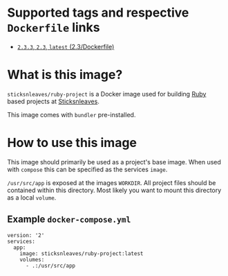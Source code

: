 # Supported tags and respective `Dockerfile` links

* [`2.3.3`, `2.3`, `latest` (2.3/Dockerfile)](https://github.com/sticksnleaves/docker-ruby-project/blob/bf0ef5aea56d41a338c4f8de018eedba9e2b6a4c/Dockerfile)

# What is this image?

`sticksnleaves/ruby-project` is a Docker image used for building
[Ruby](https://www.ruby-lang.org/en/) based projects at
[Sticksnleaves](http://www.sticksnleaves.com).

This image comes with `bundler` pre-installed.

# How to use this image

This image should primarily be used as a project's base image. When used with
`compose` this can be specified as the services `image`.

`/usr/src/app` is exposed at the images `WORKDIR`. All project files should
be contained within this directory. Most likely you want to mount this directory
as a local `volume`.

## Example `docker-compose.yml`

```
version: '2'
services:
  app:
    image: sticksnleaves/ruby-project:latest
    volumes:
      - .:/usr/src/app
```
